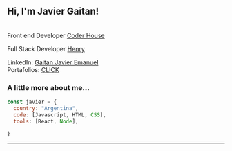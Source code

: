 

<h2> Hi, I'm Javier Gaitan!</h2>

  </br>
  Front end Developer   <a href="https://www.coderhouse.com/">Coder House</a> 
</em></p>


  Full Stack Developer   <a href="https://www.soyhenry.com/">Henry</a> 
</em></p>


LinkedIn: <a href="https://www.linkedin.com/in/javier-emanuel-gaitan/">Gaitan Javier Emanuel</a> 
</br>
Portafolios: <a href="https://portfoliogaitan.000webhostapp.com/">CLICK</a>



###  A little more about me...  

```javascript
const javier = {
  country: "Argentina",
  code: [Javascript, HTML, CSS],
  tools: [React, Node],

}
```

 <em></em>

---
   
